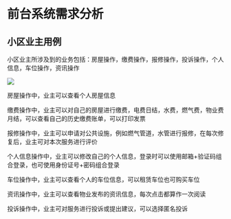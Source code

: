 # 前台系统需求分析

## 小区业主用例

小区业主所涉及到的业务包括：房屋操作，缴费操作，报修操作，投诉操作，个人信息，车位操作，资讯操作

![](3.jpg) 

房屋操作中，业主可以查看个人房屋信息

缴费操作中，业主可以对自己的房屋进行缴费，电费日结，水费，燃气费，物业费月结，可以查看自己的历史缴费账单，可以打印发票

报修操作中，业主可以申请对公共设施，例如燃气管道，水管进行报修，在每次修复后，业主可对本次服务进行评价

个人信息操作中，业主可以修改自己的个人信息，登录时可以使用邮箱+验证码组合登录，也可使用身份证号+密码组合登录

车位操作中，业主可以查看个人的车位信息，可以租赁车位也可购买车位

资讯操作中，业主可以查看物业发布的资讯信息，每次点击都算作一次阅读

投诉操作中，业主可对服务进行投诉或提出建议，可以选择匿名投诉